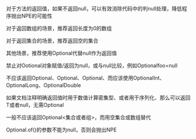 对于方法的返回值，如果不返回null，可以有效消除代码中的判null处理，降低程序抛出NPE的可能性

对于返回数组的场景，推荐返回长度为0的数组

对于返回集合的场景，推荐返回空的集合

其他场景，推荐使用Optional代替null作为返回值

禁止对Ootional对象赋值/返回为null，或与null比较，例如Optional<Foo>foo=null

不应该返回Optional<Integer>、Optional<Long>、Optional<Double>、而应该使用OptionalInt、OptionalLong、OptionalDouble

如果文档注释明确返回值时用于数值计算密集型、或者用于序列化、那么可以返回T或者null，无需Optional<T>

一般不应该返回Optional<集合或者组>，而用空集合或数组替代

Optional.of()的参数不能为null，否则会抛出NPE
